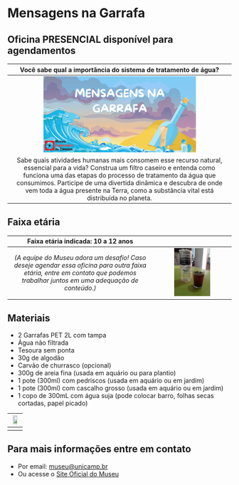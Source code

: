# Mensagens na Garrafa

## Oficina PRESENCIAL disponível para agendamentos

|Você sabe qual a importância do sistema de tratamento de água?|
| :------:|
|<img src="garrafa.png" width="70%" height="70%">  |
|Sabe quais atividades humanas mais consomem esse recurso natural, essencial para a vida? Construa um filtro caseiro e entenda como funciona uma das etapas do processo de tratamento da água que consumimos. Participe de uma divertida dinâmica e descubra de onde vem toda a água presente na Terra, como a substância vital está distribuída no planeta. |

## Faixa etária

|Faixa etária indicada: 10 a 12 anos||
|:----:|:------:|
|*(A equipe do Museu adora um desafio! Caso deseje agendar essa oficina para outra faixa etária, entre em contato que podemos trabalhar juntos em uma adequação de conteúdo.)*|<img src="garrafa.gif" width="50%" height="50%">|

## Materiais

- 2 Garrafas PET 2L com tampa
- Água não filtrada
- Tesoura sem ponta
- 30g de algodão
- Carvão de churrasco (opcional)
- 300g de areia fina (usada em aquário ou para plantio)
- 1 pote (300ml) com pedriscos (usada em aquário ou em jardim)
- 1 pote (300ml) com cascalho grosso (usada em aquário ou em jardim)
- 1 copo de 300mL com água suja (pode colocar barro, folhas secas cortadas, papel picado)

|<img src="8a136cfb-47b6-4737-9eb1-8ea95a29319c.gif" width="70%" height="70%">  |
|:-----:
||

## Para mais informações entre em contato

* Por email: museu@unicamp.br
* Ou acesse o [Site Oficial do Museu](https://www.mc.unicamp.br/visite)
